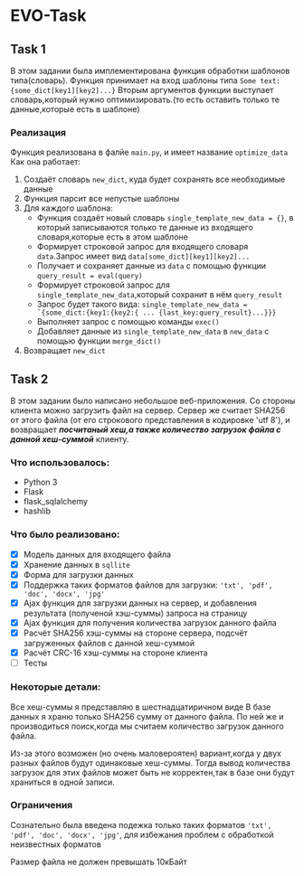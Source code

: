 # EVO-Task

## Task 1
В этом задании была имплементирована функция обработки шаблонов типа(словарь).
Функция принимает на вход шаблоны типа  ```Some text: {some_dict[key1][key2]...}```
Вторым аргументов функции выступает словарь,который нужно оптимизировать.(то есть оставить только те данные,которые есть в шаблоне)
### Реализация
Функция реализована в фалйе ```main.py```, и имеет название ```optimize_data```
Как она работает:
1. Создаёт словарь ```new_dict```, куда будет сохранять все необходимые данные
2. Функция парсит все непустые шаблоны
3. Для каждого шаблона:
    - Функция создаёт новый словарь ```single_template_new_data = {}```, в который записываются только те данные из входящего словаря,которые есть в этом шаблоне
    - Формирует строковой запрос для входящего словаря ```data```.Запрос имеет вид ```data[some_dict][key1][key2]...``` 
    - Получает и сохраняет данные из ```data``` с помощью функции ```query_result = eval(query)```
    - Формирует строковой запрос для ```single_template_new_data```,который сохранит в нём ```query_result```
    - Запрос будет такого вида: ```single_template_new_data = `{some_dict:{key1:{key2:{ ... {last_key:query_result}...}}}```
    - Выполняет запрос с помощью команды ```exec()```
    - Добавляет данные из ```single_template_new_data``` в ```new_data``` с помощью функции ```merge_dict()```
3. Возвращает ```new_dict```

## Task 2
В этом задании было написано небольшое веб-приложения.
Со стороны клиента можно загрузить файл на сервер.
Сервер же считает SHA256 от этого файла (от его строкового представления в кодировке 'utf 8'), и возвращает ___посчитаный хеш,а также количество загрузок файла с данной хеш-суммой___ клиенту.
### Что использовалось:
* Python 3
* Flask
* flask_sqlalchemy
* hashlib
### Что было реализовано:
- [x] Модель данных для входящего файла
- [x] Хранение данных в ```sqllite```
- [x] Форма для загрузки данных
- [x] Поддержка таких форматов файлов для загрузки: ```'txt', 'pdf', 'doc', 'docx', 'jpg'```
- [x] Ajax функция для загрузки данных на сервер, и добавления результата (полученой хэш-суммы) запроса на страницу
- [x] Ajax функция для получения количества загрузок данного файла
- [x] Расчёт SHA256 хэш-суммы на стороне сервера, подсчёт загруженных файлов с данной хеш-суммой
- [x] Расчёт CRC-16 хэш-суммы на стороне клиента
- [ ] Тесты
### Некоторые детали:
Все хеш-суммы я представляю в шестнадцатиричном виде
В базе данных я храню только SHA256 сумму от данного файла. По ней же и производиться поиск,когда мы считаем количество загрузок данного файла.

Из-за этого возможен (но очень маловероятен) вариант,когда у двух разных файлов будут одинаковые хеш-суммы. Тогда вывод количества загрузок для этих файлов может быть не корректен,так в базе они будут храниться в одной записи.
### Ограничения
Сознательно была введена подежка только таких форматов ```'txt', 'pdf', 'doc', 'docx', 'jpg'```, для избежания проблем с обработкой неизвестных форматов

Размер файла не должен превышать 10кБайт


